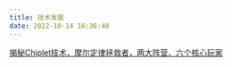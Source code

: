 ```yaml
---
title: 技术发展
date: 2022-10-14 16:36:48
---
```

<a href="Chiplet.html">揭秘Chiplet技术，摩尔定律拯救者，两大阵营、六个核心玩家</a>
